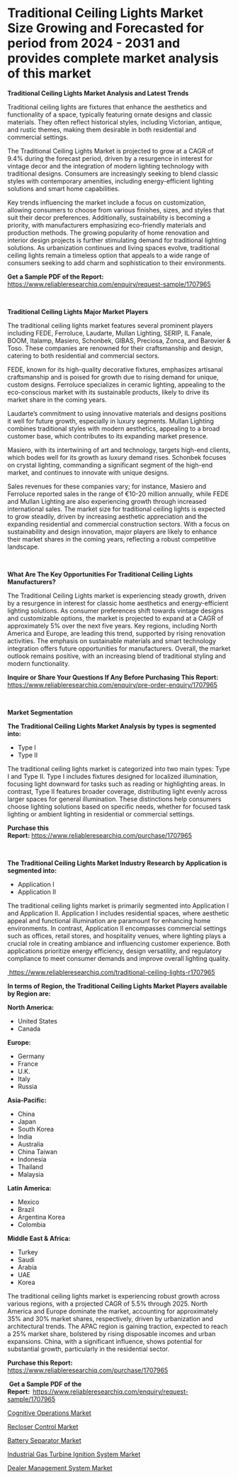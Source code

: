 <p><h1>Traditional Ceiling Lights Market Size Growing and Forecasted for period from 2024 - 2031 and provides complete market analysis of this market</h1></p><p><strong>Traditional Ceiling Lights Market Analysis and Latest Trends</strong></p>
<p><p>Traditional ceiling lights are fixtures that enhance the aesthetics and functionality of a space, typically featuring ornate designs and classic materials. They often reflect historical styles, including Victorian, antique, and rustic themes, making them desirable in both residential and commercial settings. </p><p>The Traditional Ceiling Lights Market is projected to grow at a CAGR of 9.4% during the forecast period, driven by a resurgence in interest for vintage decor and the integration of modern lighting technology with traditional designs. Consumers are increasingly seeking to blend classic styles with contemporary amenities, including energy-efficient lighting solutions and smart home capabilities. </p><p>Key trends influencing the market include a focus on customization, allowing consumers to choose from various finishes, sizes, and styles that suit their decor preferences. Additionally, sustainability is becoming a priority, with manufacturers emphasizing eco-friendly materials and production methods. The growing popularity of home renovation and interior design projects is further stimulating demand for traditional lighting solutions. As urbanization continues and living spaces evolve, traditional ceiling lights remain a timeless option that appeals to a wide range of consumers seeking to add charm and sophistication to their environments.</p></p>
<p><strong>Get a Sample PDF of the Report:&nbsp;</strong> <a href="https://www.reliableresearchiq.com/enquiry/request-sample/1707965?utm_campaign=1121&utm_medium=2&utm_source=Github&utm_content=ia&utm_term=07102024&utm_id=traditional-ceiling-lights">https://www.reliableresearchiq.com/enquiry/request-sample/1707965</a></p>
<p>&nbsp;</p>
<p><strong>Traditional Ceiling Lights Major Market Players</strong></p>
<p><p>The traditional ceiling lights market features several prominent players including FEDE, Ferroluce, Laudarte, Mullan Lighting, SERIP, IL Fanale, BOOM, Italamp, Masiero, Schonbek, GIBAS, Preciosa, Zonca, and Barovier & Toso. These companies are renowned for their craftsmanship and design, catering to both residential and commercial sectors.</p><p>FEDE, known for its high-quality decorative fixtures, emphasizes artisanal craftsmanship and is poised for growth due to rising demand for unique, custom designs. Ferroluce specializes in ceramic lighting, appealing to the eco-conscious market with its sustainable products, likely to drive its market share in the coming years.</p><p>Laudarte’s commitment to using innovative materials and designs positions it well for future growth, especially in luxury segments. Mullan Lighting combines traditional styles with modern aesthetics, appealing to a broad customer base, which contributes to its expanding market presence.</p><p>Masiero, with its intertwining of art and technology, targets high-end clients, which bodes well for its growth as luxury demand rises. Schonbek focuses on crystal lighting, commanding a significant segment of the high-end market, and continues to innovate with unique designs.</p><p>Sales revenues for these companies vary; for instance, Masiero and Ferroluce reported sales in the range of €10-20 million annually, while FEDE and Mullan Lighting are also experiencing growth through increased international sales. The market size for traditional ceiling lights is expected to grow steadily, driven by increasing aesthetic appreciation and the expanding residential and commercial construction sectors. With a focus on sustainability and design innovation, major players are likely to enhance their market shares in the coming years, reflecting a robust competitive landscape.</p></p>
<p>&nbsp;</p>
<p><strong>What Are The Key Opportunities For Traditional Ceiling Lights Manufacturers?</strong></p>
<p><p>The Traditional Ceiling Lights market is experiencing steady growth, driven by a resurgence in interest for classic home aesthetics and energy-efficient lighting solutions. As consumer preferences shift towards vintage designs and customizable options, the market is projected to expand at a CAGR of approximately 5% over the next five years. Key regions, including North America and Europe, are leading this trend, supported by rising renovation activities. The emphasis on sustainable materials and smart technology integration offers future opportunities for manufacturers. Overall, the market outlook remains positive, with an increasing blend of traditional styling and modern functionality.</p></p>
<p><strong>Inquire or Share Your Questions If Any Before Purchasing This Report:</strong> <a href="https://www.reliableresearchiq.com/enquiry/pre-order-enquiry/1707965?utm_campaign=1121&utm_medium=2&utm_source=Github&utm_content=ia&utm_term=07102024&utm_id=traditional-ceiling-lights">https://www.reliableresearchiq.com/enquiry/pre-order-enquiry/1707965</a></p>
<p>&nbsp;</p>
<p><strong>Market Segmentation</strong></p>
<p><strong>The Traditional Ceiling Lights Market Analysis by types is segmented into:</strong></p>
<p><ul><li>Type I</li><li>Type II</li></ul></p>
<p><p>The traditional ceiling lights market is categorized into two main types: Type I and Type II. Type I includes fixtures designed for localized illumination, focusing light downward for tasks such as reading or highlighting areas. In contrast, Type II features broader coverage, distributing light evenly across larger spaces for general illumination. These distinctions help consumers choose lighting solutions based on specific needs, whether for focused task lighting or ambient lighting in residential or commercial settings.</p></p>
<p><strong>Purchase this Report:&nbsp;</strong><a href="https://www.reliableresearchiq.com/purchase/1707965?utm_campaign=1121&utm_medium=2&utm_source=Github&utm_content=ia&utm_term=07102024&utm_id=traditional-ceiling-lights">https://www.reliableresearchiq.com/purchase/1707965</a></p>
<p>&nbsp;</p>
<p><strong>The Traditional Ceiling Lights Market Industry Research by Application is segmented into:</strong></p>
<p><ul><li>Application I</li><li>Application II</li></ul></p>
<p><p>The traditional ceiling lights market is primarily segmented into Application I and Application II. Application I includes residential spaces, where aesthetic appeal and functional illumination are paramount for enhancing home environments. In contrast, Application II encompasses commercial settings such as offices, retail stores, and hospitality venues, where lighting plays a crucial role in creating ambiance and influencing customer experience. Both applications prioritize energy efficiency, design versatility, and regulatory compliance to meet consumer demands and improve overall lighting quality.</p></p>
<p><a href="https://www.reliableresearchiq.com/traditional-ceiling-lights-r1707965?utm_campaign=1121&utm_medium=2&utm_source=Github&utm_content=ia&utm_term=07102024&utm_id=traditional-ceiling-lights">&nbsp;https://www.reliableresearchiq.com/traditional-ceiling-lights-r1707965</a></p>
<p><strong>In terms of Region, the Traditional Ceiling Lights Market Players available by Region are:</strong></p>
<p>
    <p> <strong> North America: </strong>
        <ul>
            <li>United States</li>
            <li>Canada</li>
        </ul>
        </p> 
    <p> <strong> Europe: </strong>
        <ul>
            <li>Germany</li>
            <li>France</li>
            <li>U.K.</li>
            <li>Italy</li>
            <li>Russia</li>
        </ul>
        </p> 
    <p> <strong> Asia-Pacific: </strong>
        <ul>
            <li>China</li>
            <li>Japan</li>
            <li>South Korea</li>
            <li>India</li>
            <li>Australia</li>
            <li>China Taiwan</li>
            <li>Indonesia</li>
            <li>Thailand</li>
            <li>Malaysia</li>
        </ul>
        </p> 
    <p> <strong> Latin America: </strong>
        <ul>
            <li>Mexico</li>
            <li>Brazil</li>
            <li>Argentina Korea</li>
            <li>Colombia</li>
        </ul>
        </p> 
    <p> <strong> Middle East & Africa: </strong>
        <ul>
            <li>Turkey</li>
            <li>Saudi</li>
            <li>Arabia</li>
            <li>UAE</li>
            <li>Korea</li>
        </ul>
    </p>
    </p>
<p><p>The traditional ceiling lights market is experiencing robust growth across various regions, with a projected CAGR of 5.5% through 2025. North America and Europe dominate the market, accounting for approximately 35% and 30% market shares, respectively, driven by urbanization and architectural trends. The APAC region is gaining traction, expected to reach a 25% market share, bolstered by rising disposable incomes and urban expansions. China, with a significant influence, shows potential for substantial growth, particularly in the residential sector.</p></p>
<p><strong>Purchase this Report: </strong><a href="https://www.reliableresearchiq.com/purchase/1707965?utm_campaign=1121&utm_medium=2&utm_source=Github&utm_content=ia&utm_term=07102024&utm_id=traditional-ceiling-lights">https://www.reliableresearchiq.com/purchase/1707965</a></p>
<p>&nbsp;<strong>Get a Sample PDF of the Report:&nbsp;&nbsp;</strong><a href="https://www.reliableresearchiq.com/enquiry/request-sample/1707965?utm_campaign=1121&utm_medium=2&utm_source=Github&utm_content=ia&utm_term=07102024&utm_id=traditional-ceiling-lights">https://www.reliableresearchiq.com/enquiry/request-sample/1707965</a></p>
<p><strong></strong></p>
<p><p><a href="https://www.linkedin.com/pulse/investment-opportunities-cognitive-operations-sector-risk-eyxie?utm_campaign=1121&utm_medium=2&utm_source=Github&utm_content=ia&utm_term=07102024&utm_id=traditional-ceiling-lights">Cognitive Operations Market</a></p><p><a href="https://issuu.com/reportprime-2/docs/recloser-control-market-size-2030.p_59746fc79e372b?utm_campaign=1121&utm_medium=2&utm_source=Github&utm_content=ia&utm_term=07102024&utm_id=traditional-ceiling-lights">Recloser Control Market</a></p><p><a href="https://issuu.com/reportprime-2/docs/battery-separator-market-size-2030._d2dda72c4fcf12?utm_campaign=1121&utm_medium=2&utm_source=Github&utm_content=ia&utm_term=07102024&utm_id=traditional-ceiling-lights">Battery Separator Market</a></p><p><a href="https://www.linkedin.com/pulse/industrial-gas-turbine-ignition-system-spectrum-usage-patterns-za2he?utm_campaign=1121&utm_medium=2&utm_source=Github&utm_content=ia&utm_term=07102024&utm_id=traditional-ceiling-lights">Industrial Gas Turbine Ignition System Market</a></p><p><a href="https://www.linkedin.com/pulse/dealer-management-system-market-research-report-exploring-oxfse?utm_campaign=1121&utm_medium=2&utm_source=Github&utm_content=ia&utm_term=07102024&utm_id=traditional-ceiling-lights">Dealer Management System Market</a></p></p>